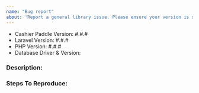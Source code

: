 ```yaml
---
name: "Bug report"
about: 'Report a general library issue. Please ensure your version is still supported: https://laravel.com/docs/releases#support-policy'
---
```


- Cashier Paddle Version: #.#.#
- Laravel Version: #.#.#
- PHP Version: #.#.#
- Database Driver & Version:

### Description:


### Steps To Reproduce:

<!-- If possible, please provide a GitHub repository to demonstrate your issue -->
<!-- laravel new bug-report --github="--public" -->
